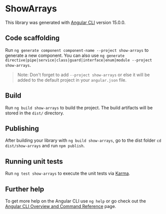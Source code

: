 # ShowArrays

This library was generated with [Angular CLI](https://github.com/angular/angular-cli) version 15.0.0.

## Code scaffolding

Run `ng generate component component-name --project show-arrays` to generate a new component. You can also use `ng generate directive|pipe|service|class|guard|interface|enum|module --project show-arrays`.
> Note: Don't forget to add `--project show-arrays` or else it will be added to the default project in your `angular.json` file. 

## Build

Run `ng build show-arrays` to build the project. The build artifacts will be stored in the `dist/` directory.

## Publishing

After building your library with `ng build show-arrays`, go to the dist folder `cd dist/show-arrays` and run `npm publish`.

## Running unit tests

Run `ng test show-arrays` to execute the unit tests via [Karma](https://karma-runner.github.io).

## Further help

To get more help on the Angular CLI use `ng help` or go check out the [Angular CLI Overview and Command Reference](https://angular.io/cli) page.
